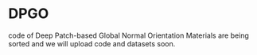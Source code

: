 # DPGO
code of Deep Patch-based Global Normal Orientation
Materials are being sorted and we will upload code and datasets soon.

